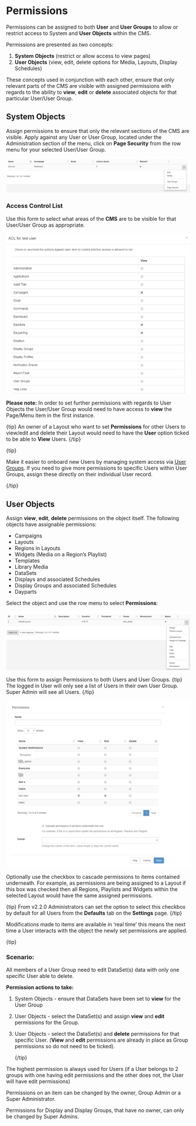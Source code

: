 <!--toc=users-->

# Permissions

Permissions can be assigned to both **User** and **User Groups** to allow or restrict access to System and **User Objects** within the CMS.

Permissions are presented as two concepts:

1. **System Objects** (restrict or allow access to view pages)
2. **User Objects** (view, edit, delete options for Media, Layouts, Display Schedules)

These concepts used in conjunction with each other, ensure that only relevant parts of the CMS are visible with assigned permissions with regards to the ability to **view**, **edit** or **delete** associated objects for that particular User/User Group. 

## System Objects

Assign permissions to ensure that only the relevant sections of the CMS are visible. Apply against any User or User Group, located under the Administration section of the menu, click on **Page Security** from the row menu for your selected User/User Group.

![Users Grid showing the Row Menu](img/users_row_menu.png)

### Access Control List

Use this form to select what areas of the **CMS** are to be visible for that User/User Group as appropriate. 

![Page Security Form](img/users_page_security.png)

**Please note:** In order to set further permissions with regards to User Objects the User/User Group would need to have access to **view** the Page/Menu item in the first instance.

{tip}
An owner of a Layout who want to set **Permissions** for other Users to view/edit and delete their Layout would need to have the **User** option ticked to be able to **View** Users.
{/tip}



{tip}

Make it easier to onboard new Users by managing system access via [User Groups](users_groups.html). If you need to give more permissions to specific Users within User Groups, assign these directly on their individual User record.

{/tip}

## User Objects

Assign **view**, **edit**, **delete** permissions on the object itself. The following objects have assignable permissions: 

- Campaigns
- Layouts
- Regions in Layouts
- Widgets (Media on a Region’s Playlist)
- Templates
- Library Media
- DataSets
- Displays and associated Schedules
- Display Groups and associated Schedules
- Dayparts

Select the object and use the row menu to select **Permissions**:

![User Object Row Menu](img/user_permissions_userobject_rowmenu.png)

Use this form to assign Permissions to both Users and User Groups.
{tip}
The logged in User will only see a list of Users in their own User Group. Super Admin will see all Users.
{/tip}

![Permissions Form](img/users_permissions_form.png)



Optionally use the checkbox to cascade permissions to items contained underneath. For example, as permissions are being assigned to a Layout if this box was checked then all Regions, Playlists and Widgets within the selected Layout would have the same assigned permissions. 

{tip}
From v2.2.0 Administrators can set the option to select this checkbox by default for all Users from the **Defaults** tab on the **Settings** page.
{/tip}

Modifications made to items are available in ‘real time’ this means the next time a User interacts with the object the newly set permissions are applied.

{tip}

### Scenario:

All members of a User Group need to edit DataSet(s) data with only one specific User able to delete.

**Permission actions to take:**

1. System Objects - ensure that DataSets have been set to **view** for the User Group

2. User Objects - select the DataSet(s) and assign **view** and **edit** permissions for the Group.

3. User Objects - select the DataSet(s) and **delete** permissions for that specific User. (**View** and **edit** permissions are already in place as Group permissions so do not need to be ticked).

   {/tip}

The highest permission is always used for Users (if a User belongs to 2 groups with one having edit permissions and the other does not, the User will have edit permissions)

Permissions on an item can be changed by the owner, Group Admin or a Super Administrator.

Permissions for Display and Display Groups, that have no owner, can only be changed by Super Admins.